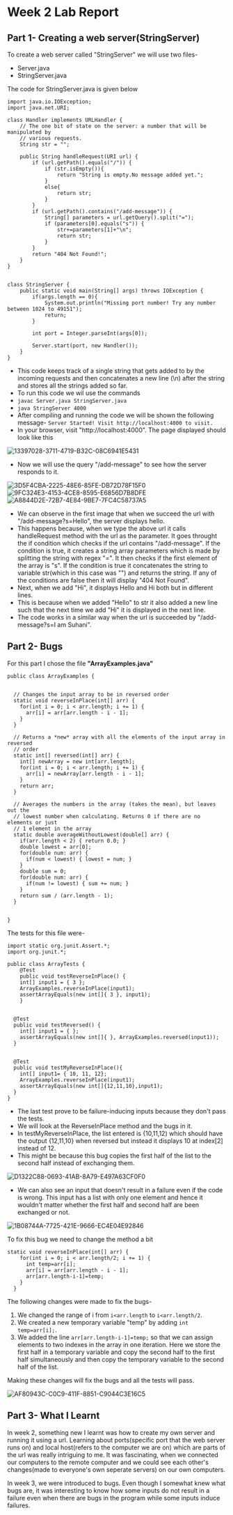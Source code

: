 # Week 2 Lab Report

## Part 1- Creating a web server(StringServer)


To create a web server called "StringServer" we will use two files-
- Server.java
- StringServer.java

The code for StringServer.java is given below
```
import java.io.IOException;
import java.net.URI;

class Handler implements URLHandler {
    // The one bit of state on the server: a number that will be manipulated by
    // various requests.
    String str = "";

    public String handleRequest(URI url) {
        if (url.getPath().equals("/")) {
            if (str.isEmpty()){
                return "String is empty.No message added yet.";
            }
            else{
                return str;
            }
        }
        if (url.getPath().contains("/add-message")) {
            String[] parameters = url.getQuery().split("=");
            if (parameters[0].equals("s")) {
                str+=parameters[1]+"\n";
                return str;
            }
        }
        return "404 Not Found!";
    }
}


class StringServer {
    public static void main(String[] args) throws IOException {
        if(args.length == 0){
            System.out.println("Missing port number! Try any number between 1024 to 49151");
            return;
        }

        int port = Integer.parseInt(args[0]);

        Server.start(port, new Handler());
    }
}
```


- This code keeps track of a single string that gets added to by the incoming requests and then concatenates a new line (\n) after the string and stores all the strings added so far.
- To run this code we wil use the commands
- `javac Server.java StringServer.java`
- `java StringServer 4000`
- After compiling and running the code we will be shown the following message-
       `Server Started! Visit http://localhost:4000 to visit.`
- In your browser, visit "http://localhost:4000". The page displayed should look like this


![13397028-3711-4719-B32C-08C6941E5431](https://user-images.githubusercontent.com/122580828/215579612-2a8d3c8c-65ce-4715-b0b7-865d76882e0d.jpeg)


- Now we will use the query "/add-message" to see how the server responds to it.



![3D5F4CBA-2225-48E6-85FE-DB72D78F15F0](https://user-images.githubusercontent.com/122580828/215591939-aa6e9fba-c74c-4d87-89a7-d9a0817cb844.jpeg)
![9FC324E3-4153-4CE8-8595-E6856D7B8DFE](https://user-images.githubusercontent.com/122580828/215591942-a2c3b245-e185-418a-8a4e-7ae6e8bbb346.jpeg)
![A8844D2E-72B7-4E84-9BE7-7FC4C58737A5](https://user-images.githubusercontent.com/122580828/215591943-434f9f2e-6acb-45c9-8f4c-5c597135cb70.jpeg)

- We can observe in the first image that when we succeed the url with "/add-message?s=Hello", the server displays hello.
- This happens because, when we type the above url it calls handleRequest method with the url as the parameter. It goes throught the if condition which checks if the url contains "/add-message". If the condition is true, it creates a string array parameters which is made by splitting the string with regex "=". It then checks if the first element of the array is "s". If the condition is true it concatenates the string to variable str(which in this case was "") and returns the string. If any of the conditions are false then it will display "404 Not Found".
- Next, when we add "Hi", it displays Hello and Hi both but in different lines.
- This is because when we added "Hello" to str it also added a new line such that the next time we add "Hi" it is displayed in the next line.
- The code works in a similar way when the url is succeeded by "/add-message?s=I am Suhani".




## Part 2- Bugs

For this part I chose the file **"ArrayExamples.java"**
```
public class ArrayExamples {

  
  // Changes the input array to be in reversed order
  static void reverseInPlace(int[] arr) {
    for(int i = 0; i < arr.length; i += 1) {
      arr[i] = arr[arr.length - i - 1];
    }
  }

  // Returns a *new* array with all the elements of the input array in reversed
  // order
  static int[] reversed(int[] arr) {
    int[] newArray = new int[arr.length];
    for(int i = 0; i < arr.length; i += 1) {
      arr[i] = newArray[arr.length - i - 1];
    }
    return arr;
  }

  // Averages the numbers in the array (takes the mean), but leaves out the
  // lowest number when calculating. Returns 0 if there are no elements or just
  // 1 element in the array
  static double averageWithoutLowest(double[] arr) {
    if(arr.length < 2) { return 0.0; }
    double lowest = arr[0];
    for(double num: arr) {
      if(num < lowest) { lowest = num; }
    }
    double sum = 0;
    for(double num: arr) {
      if(num != lowest) { sum += num; }
    }
    return sum / (arr.length - 1);
  }


}
```

The tests for this file were-
```
import static org.junit.Assert.*;
import org.junit.*;

public class ArrayTests {
	@Test 
	public void testReverseInPlace() {
    int[] input1 = { 3 };
    ArrayExamples.reverseInPlace(input1);
    assertArrayEquals(new int[]{ 3 }, input1);
	}


  @Test
  public void testReversed() {
    int[] input1 = { };
    assertArrayEquals(new int[]{ }, ArrayExamples.reversed(input1));
  }


  @Test
  public void testMyReverseInPlace(){
    int[] input1= { 10, 11, 12};
    ArrayExamples.reverseInPlace(input1);
    assertArrayEquals(new int[]{12,11,10},input1);
  }
}
```
- The last test prove to be failure-inducing inputs because they don't pass the tests.
- We will look at the ReverseInPlace method and the bugs in it.
- In testMyReverseInPlace, the list entered is {10,11,12) which should have the output {12,11,10} when reversed but instead it displays 10 at index[2] instead of 12.
- This might be because this bug copies the first half of the list to the second half instead of exchanging them.

![D1322C88-0693-41AB-8A79-E497A63CF0F0](https://user-images.githubusercontent.com/122580828/215614937-506c7a6a-58ee-4cf5-ac8b-d089138ef811.jpeg)

- We can also see an input that doesn't result in a failure even if the code is wrong. This input has a list with only one element and hence it wouldn't matter whether the first half and second half are been exchanged or not.


![1B08744A-7725-421E-9666-EC4E04E92846](https://user-images.githubusercontent.com/122580828/215615620-fcd5032d-4327-4ccb-9717-aa8161b6b318.jpeg)

To fix this bug we need to change the method a bit

```
static void reverseInPlace(int[] arr) {
    for(int i = 0; i < arr.length/2; i += 1) {
      int temp=arr[i];
      arr[i] = arr[arr.length - i - 1];
      arr[arr.length-i-1]=temp;
    }
  }
```
The following changes were made to fix the bugs-
1. We changed the range of i from `i<arr.length` to `i<arr.length/2`.
2. We created a new temporary variable "temp" by adding `int temp=arr[i];`.
3. We added the line `arr[arr.length-i-1]=temp;` so that we can assign elements to two indexes in the array in one iteration.
Here we store the first half in a temporary variable and copy the second half to the first half simultaneously and then copy the temporary variable to the second half of the list.

Making these changes will fix the bugs and all the tests will pass.

![AF80943C-C0C9-411F-8851-C9044C3E16C5](https://user-images.githubusercontent.com/122580828/215619560-34131fb1-f735-49eb-a434-2b89e3705d4a.jpeg)



## Part 3- What I Learnt

In week 2, something new I learnt was how to create my own server and running it using a url. Learning about ports(specific port that the web server runs on) and local host(refers to the computer we are on) which are parts of the url was really intriguing to me.
It was fascinating, when we connected our computers to the remote computer and we could see each other's changes(made to everyone's own seperate servers) on our own computers.

In week 3, we were introduced to bugs. Even though I somewhat knew what bugs are, it was interesting to know how some inputs do not result in a failure even when there are bugs in the program while some inputs induce failures.
